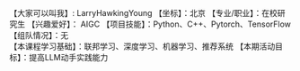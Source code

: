 【大家可以叫我】: LarryHawkingYoung
【坐标】：北京
【专业/职业】：在校研究生
【兴趣爱好】： AIGC
【项目技能】：Python、C++、Pytorch、TensorFlow
【组队情况】：无  
【本课程学习基础】：联邦学习、深度学习、机器学习、推荐系统
【本期活动目标】：提高LLM动手实践能力
